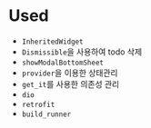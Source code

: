 # Used

- `InheritedWidget`
- `Dismissible`을 사용하여 todo 삭제
- `showModalBottomSheet`
- `provider`을 이용한 상태관리
- `get_it`를 사용한 의존성 관리
- `dio`
- `retrofit`
- `build_runner`